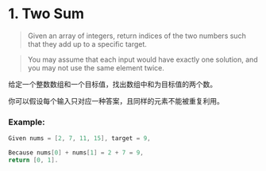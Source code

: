 #  1. Two Sum

> Given an array of integers, return indices of the two numbers such that they add up to a specific target.

> You may assume that each input would have exactly one solution, and you may not use the same element twice.


给定一个整数数组和一个目标值，找出数组中和为目标值的两个数。

你可以假设每个输入只对应一种答案，且同样的元素不能被重复利用。

### Example:

```go
Given nums = [2, 7, 11, 15], target = 9,

Because nums[0] + nums[1] = 2 + 7 = 9,
return [0, 1].
```

